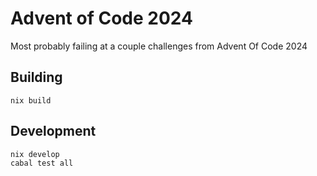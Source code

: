 # Advent of Code 2024

Most probably failing at a couple challenges from Advent Of Code 2024

## Building

```
nix build
```

## Development

```
nix develop
cabal test all
```
